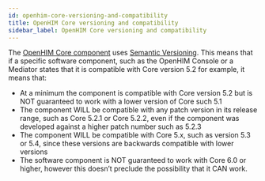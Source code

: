 ```yaml
---
id: openhim-core-versioning-and-compatibility
title: OpenHIM Core versioning and compatibility
sidebar_label: OpenHIM Core versioning and compatibility
---
```


The [OpenHIM Core component](https://github.com/jembi/openhim-core-js) uses [Semantic Versioning](http://semver.org/). This means that if a specific software component, such as the OpenHIM Console or a Mediator states that it is compatible with Core version 5.2 for example, it means that:

- At a minimum the component is compatible with Core version 5.2 but is NOT guaranteed to work with a lower version of Core such 5.1
- The component WILL be compatible with any patch version in its release range, such as Core 5.2.1 or Core 5.2.2, even if the component was developed against a higher patch number such as 5.2.3
- The component WILL be compatible with Core 5.x, such as version 5.3 or 5.4, since these versions are backwards compatible with lower versions
- The software component is NOT guaranteed to work with Core 6.0 or higher, however this doesn’t preclude the possibility that it CAN work.
